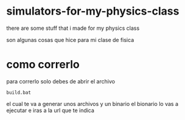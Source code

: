 # simulators-for-my-physics-class

there are some stuff that i made for my physics class

son algunas cosas que hice para mi clase de fisica



# como correrlo

para correrlo solo debes de abrir el archivo
```
build.bat
```
el cual te va a generar unos archivos y un binario
el bionario lo vas a ejecutar e iras a la url que te indica